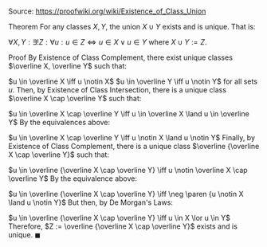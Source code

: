 # 

Source: https://proofwiki.org/wiki/Existence_of_Class_Union

Theorem
For any classes $X, Y$, the union $X \cup Y$ exists and is unique.
That is:

$\forall X, Y: \exists! Z: \forall u: u \in Z \iff u \in X \lor u \in Y$
where $X \cup Y := Z$.


Proof
By Existence of Class Complement, there exist unique classes $\overline X, \overline Y$ such that:

$u \in \overline X \iff u \notin X$
$u \in \overline Y \iff u \notin Y$
for all sets $u$.
Then, by Existence of Class Intersection, there is a unique class $\overline X \cap \overline Y$ such that:

$u \in \overline X \cap \overline Y \iff u \in \overline X \land u \in \overline Y$
By the equivalences above:

$u \in \overline X \cap \overline Y \iff u \notin X \land u \notin Y$
Finally, by Existence of Class Complement, there is a unique class $\overline {\overline X \cap \overline Y}$ such that:

$u \in \overline {\overline X \cap \overline Y} \iff u \notin \overline X \cap \overline Y$
By the equivalence above:

$u \in \overline {\overline X \cap \overline Y} \iff \neg \paren {u \notin X \land u \notin Y}$
But then, by De Morgan's Laws:

$u \in \overline {\overline X \cap \overline Y} \iff u \in X \lor u \in Y$
Therefore, $Z := \overline {\overline X \cap \overline Y}$ exists and is unique.
$\blacksquare$





